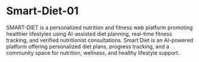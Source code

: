 # Smart-Diet-01
SMART-DIET is a personalized nutrition and fitness web platform promoting healthier lifestyles using AI-assisted diet planning, real-time fitness tracking, and verified nutritionist consultations.
Smart Diet is an AI-powered platform offering personalized diet plans, progress tracking, and a community space for nutrition, wellness, and healthy lifestyle support.
